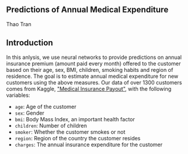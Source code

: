 Predictions of Annual Medical Expenditure
---
Thao Tran
## Introduction
In this anlysis, we use neural networks to provide predictions on annual insurance premium (amount paid every month) offered to the customer based on their age, sex, BMI, children, smoking habits and region of residence. The goal is to estimate annual medical expenditure for new customers using the above measures. Our data of over 1300 customers comes from Kaggle, ["Medical Insurance Payout"](https://www.kaggle.com/datasets/harshsingh2209/medical-insurance-payout?resource=download), with the following variables:
* `age`: Age of the customer
* `sex`: Gender
* `bmi`: Body Mass Index, an important health factor
* `children`: Number of children
* `smoker`: Whether the customer smokes or not
* `region`: Region of the country the customer resides
* `charges`: The annual insurance expenditure for the customer
